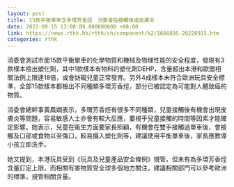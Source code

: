 ```yaml
---
layout: post
title: 15款平衡單車含多環芳香烴　消委會指接觸後或皮膚炎
date: 2022-09-15 13:08:09.000000000 +08:00
link: https://news.rthk.hk/rthk/ch/component/k2/1666895-20220915.htm
categories: rthk
---
```


消委會測試市面15款平衡單車的化學物質和機械及物理性能的安全程度，發現有3款樣本檢出塑化劑，其中1款樣本有物料的塑化劑DEHP，含量超出本港和歐盟相關法例上限達18倍，或會妨礙兒童正常發育。另外4成樣本未符合歐洲玩具安全標準，全部15款樣本都檢出不同種類多環芳香烴，部分已被認定為可能對人體致癌的物質。

消委會總幹事黃鳳嫺表示，多環芳香烴有很多不同種類，兒童接觸後有機會出現皮膚炎等問題，容易敏感人士亦會有較大反應，要視乎兒童接觸的時間等因素才能確定影響。她表示，兒童在衞生方面要家長照顧，有機會在雙手接觸過單車後，會接觸及口部或食物以至傷口，較易攝入塑化劑等，建議使用平衡單車後，家長應教導小孩立即洗手。

她又提到，本港玩具受到《玩具及兒童產品安全條例》規管，但未有為多環芳香烴含量訂定上限，而相關有害物質受全球多個地方關注，建議相關部門可以參考歐洲的標準，規管相關含量。
